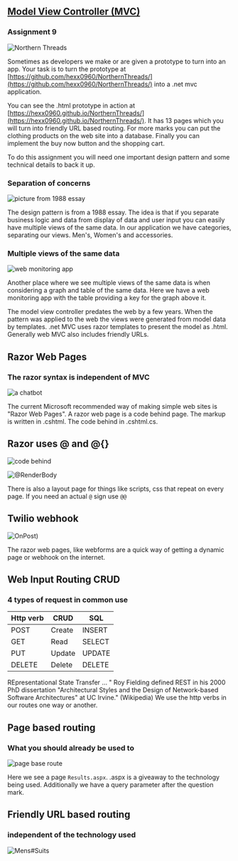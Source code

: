 ## <a href="https://github.com/rhildred/razordotnetcorepages" target="_blank">Model View Controller (MVC)</a>

### Assignment 9

![Northern Threads](https://res.cloudinary.com/salesucation-com-inc/image/upload/v1522973943/NorthernThreads750x500_zt8i5q.png "Northern Threads")

Sometimes as developers we make or are given a prototype to turn into an app. Your task is to turn the prototype at  [https://github.com/hexx0960/NorthernThreads/](https://github.com/hexx0960/NorthernThreads/)  into a .net mvc application.

You can see the .html prototype in action at  [https://hexx0960.github.io/NorthernThreads/](https://hexx0960.github.io/NorthernThreads/). It has 13 pages which you will turn into friendly URL based routing. For more marks you can put the clothing products on the web site into a database. Finally you can implement the buy now button and the shopping cart.

To do this assignment you will need one important design pattern and some technical details to back it up.

### Separation of concerns

![picture from 1988 essay](https://rhildred.github.io/razordotnetcorepages/readmeimages/mvcFrom1988Article.png "picture from 1988 essay")

The design pattern is from a 1988 essay. The idea is that if you separate business logic and data from display of data and user input you can easily have multiple views of the same data. In our application we have categories, separating our views. Men's, Women's and accessories. 

### Multiple views of the same data

![web monitoring app](https://upload.wikimedia.org/wikipedia/en/a/a7/Octopussy-v09-RRD-Graph-2007.png "web monitoring app")

Another place where we see multiple views of the same data is when considering a graph and table of the same data. Here we have a web monitoring app with the table providing a key for the graph above it.

The model view controller predates the web by a few years. When the pattern was applied to the web the views were generated from model data by templates. .net MVC uses razor templates to present the model as .html. Generally web MVC also includes friendly URLs.

## Razor Web Pages
### The razor syntax is independent of MVC

![a chatbot](https://rhildred.github.io/razordotnetcorepages//readmeimages/chatbotweb.png "a chatbot")

The current Microsoft recommended way of making simple web sites is "Razor Web Pages". A razor web page is a code behind page. The markup is written in .cshtml. The code behind in .cshtml.cs.

## Razor uses @ and @{}

![code behind](https://rhildred.github.io/razordotnetcorepages/readmeimages/FileLayout.PNG "code behind")

![@RenderBody](https://rhildred.github.io/razordotnetcorepages/readmeimages/Layout.PNG  "@RenderBody")

There is also a layout page for things like scripts, css that repeat on every page. If you need an actual `@` sign use `@@`

## Twilio webhook

![OnPost](https://rhildred.github.io/razordotnetcorepages/readmeimages/OnPost.PNG "OnPost"))

The razor web pages, like webforms are a quick way of getting a dynamic page or webhook on the internet. 

## Web Input Routing CRUD
### 4 types of request in common use

|Http verb|CRUD|SQL|
|---|---|---|
|POST|Create|INSERT|
|GET|Read|SELECT|
|PUT|Update|UPDATE|
|DELETE|Delete|DELETE|

REpresentational State Transfer ... "
Roy Fielding defined REST in his 2000 PhD dissertation "Architectural Styles and the Design of Network-based Software Architectures" at UC Irvine." (Wikipedia) We use the http verbs in our routes one way or another.

## Page based routing
### What you should already be used to

![page base route](https://rhildred.github.io/razordotnetcorepages/readmeimages/PageBasedRouting.PNG "page base route")

Here we see a page `Results.aspx`. .aspx is a giveaway to the technology being used. Additionally we have a query parameter after the question mark.

## Friendly URL based routing
### independent of the technology used

![Mens#Suits](https://rhildred.github.io/razordotnetcorepages/readmeimages/MensSuits.PNG "Mens#Suits")

